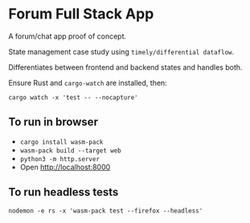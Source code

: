 # Forum Full Stack App

A forum/chat app proof of concept.

State management case study using `timely/differential dataflow`.

Differentiates between frontend and backend states and handles both.

Ensure Rust and `cargo-watch` are installed, then:

```
cargo watch -x 'test -- --nocapture' 
```

## To run in browser

* `cargo install wasm-pack`
* `wasm-pack build --target web`
* `python3 -m http.server`
* Open [http://localhost:8000](http://localhost:8000)

## To run headless tests

`nodemon -e rs -x 'wasm-pack test --firefox --headless'`
